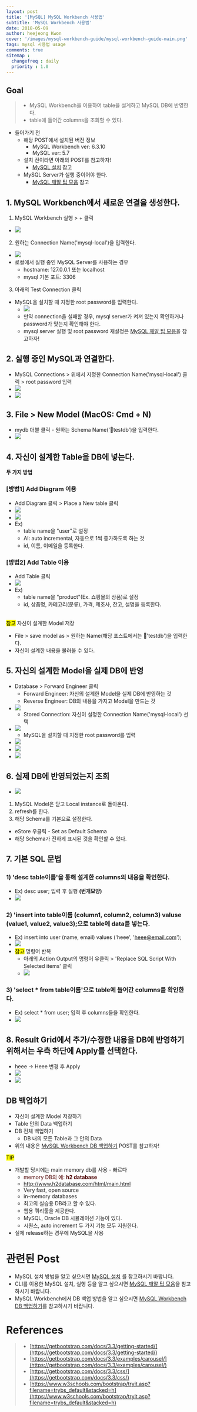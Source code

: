 ```yaml
---
layout: post
title: '[MySQL] MySQL Workbench 사용법'
subtitle: 'MySQL Workbench 사용법'
date: 2018-05-09
author: heejeong Kwon
cover: '/images/mysql-workbench-guide/mysql-workbench-guide-main.png'
tags: mysql 사용법 usage
comments: true
sitemap :
  changefreq : daily
  priority : 1.0
---
```



## Goal
> - MySQL Workbench을 이용하여 table을 설계하고 MySQL DB에 반영한다.
> - table에 들어간 columns을 조회할 수 있다.

* 들어가기 전
  * 해당 POST에서 설치된 버전 정보 
    * MySQL Workbench ver: 6.3.10
    * MySQL ver: 5.7
  * 설치 전이라면 아래의 POST를 참고하자!
    * [MySQL 설치](https://gmlwjd9405.github.io/2018/05/09/mysql-download.html) 참고 
  * MySQL Server가 실행 중이어야 한다.
    * [MySQL 깨알 팁 모음](https://gmlwjd9405.github.io/2018/12/23/mysql-tips.html) 참고 

## 1. MySQL Workbench에서 새로운 연결을 생성한다.
1. MySQL Workbench 실행 > + 클릭 
* ![](/images/mysql-workbench-guide/mac-guide1.png)
2. 원하는 Connection Name('mysql-local')을 입력한다.
* ![](/images/mysql-workbench-guide/mac-guide2.png)
* 로컬에서 실행 중인 MySQL Server를 사용하는 경우
  * hostname: 127.0.0.1 또는 localhost
  * mysql 기본 포트: 3306
3. 아래의 Test Connection 클릭 
* MySQL을 설치할 때 지정한 root password를 입력한다.
  * ![](/images/mysql-workbench-guide/mac-guide3.png)
  * 만약 connection을 실패할 경우, mysql server가 켜져 있는지 확인하거나 password가 맞는지 확인해야 한다.
  * mysql server 실행 및 root password 재설정은 [MySQL 깨알 팁 모음](https://gmlwjd9405.github.io/2018/12/23/mysql-tips.html)을 참고하자!

## 2. 실행 중인 MySQL과 연결한다.
* MySQL Connections > 위에서 지정한 Connection Name('mysql-local') 클릭 > root password 입력
* ![](/images/mysql-workbench-guide/mac-guide4.png)
* ![](/images/mysql-workbench-guide/mac-guide5.png)

## 3. File > New Model (MacOS: Cmd + N)
* mydb 더블 클릭 - 원하는 Schema Name('testdb')을 입력한다.
* ![](/images/mysql-workbench-guide/mac-guide6-0.png)

## 4. 자신이 설계한 Table을 DB에 넣는다.
**두 가지 방법**

### [방법1] Add Diagram 이용
* Add Diagram 클릭 > Place a New table 클릭 
* ![](/images/mysql-workbench-guide/mac-guide7-1-0.png)
* ![](/images/mysql-workbench-guide/mac-guide7-2.png)
* Ex)
  * table name을 "user"로 설정
  * AI: auto incremental, 자동으로 1씩 증가하도록 하는 것
  * id, 이름, 이메일을 등록한다.

### [방법2] Add Table 이용
* Add Table 클릭
* ![](/images/mysql-workbench-guide/mac-guide8.png)
* Ex)
  * table name을 "product"(Ex. 쇼핑몰의 상품)로 설정
  * id, 상품명, 카테고리(분류), 가격, 제조사, 잔고, 설명을 등록한다.

<br><mark>참고</mark> 자신이 설계한 Model 저장 
<!-- * ![](/images/mysql-workbench-guide/mac-guide9-1.png) -->
<!-- * ![](/images/mysql-workbench-guide/mac-guide9-2.png) -->
* File > save model as > 원하는 Name(해당  포스트에서는 'testdb')을 입력한다.
* 자신이 설계한 내용을 불러올 수 있다.

## 5. 자신의 설계한 Model을 실제 DB에 반영 
* Database > Forward Engineer 클릭
  * Forward Engineer: 자신의 설계한 Model을 실제 DB에 반영하는 것
  * Reverse Engineer: DB의 내용을 가지고 Model을 만드는 것 
* ![](/images/mysql-workbench-guide/mac-guide10-1.png)
  * Stored Connection: 자신이 설정한 Connection Name('mysql-local') 선택 
* ![](/images/mysql-workbench-guide/mac-guide10-2.png)
  * MySQL을 설치할 때 지정한 root password를 입력
* ![](/images/mysql-workbench-guide/mac-guide10-3.png)
* ![](/images/mysql-workbench-guide/mac-guide10-4.png)
* ![](/images/mysql-workbench-guide/mac-guide10-5.png)

## 6. 실제 DB에 반영되었는지 조회
* ![](/images/mysql-workbench-guide/mac-guide11.png) 

1. MySQL Model은 닫고 Local instance로 돌아온다.
2. refresh를 한다.
3. 해당 Schema를 기본으로 설정한다.
  * eStore 우클릭 - Set as Default Schema
  * 해당 Schema가 진하게 표시된 것을 확인할 수 있다.

## 7. 기본 SQL 문법
### 1) 'desc table이름'을 통해 설계한 columns의 내용을 확인한다.
* Ex) desc user; 입력 후 실행 **(번개모양)**
* ![](/images/mysql-workbench-guide/mac-guide12-1-0.png) 

### 2) 'insert into table이름 (column1, column2, column3) valuse (value1, value2, value3);으로 table에 data를 넣는다.
* Ex) insert into user (name, email) values ('heee', 'heee@email.com');
* ![](/images/mysql-workbench-guide/mac-guide12-2.png) 
* <mark>참고</mark> 명령어 반복
  * 아래의 Action Output의 명령어 우클릭 > 'Replace SQL Script With Selected items' 클릭
  * ![](/images/mysql-workbench-guide/mac-guide13.png) 

### 3) 'select * from table이름'으로 table에 들어간 columns를 확인한다.
* Ex) select * from user; 입력 후 columns들을 확인한다.
* ![](/images/mysql-workbench-guide/mac-guide12-3.png)


## 8. Result Grid에서 추가/수정한 내용을 DB에 반영하기 위해서는 우측 하단에 Apply를 선택한다.
* heee -> Heee 변경 후 Apply
* ![](/images/mysql-workbench-guide/mac-guide14-1-0.png) 
* ![](/images/mysql-workbench-guide/mac-guide14-2.png)


## DB 백업하기
* 자신이 설계한 Model 저장하기
* Table 안의 Data 백업하기
* DB 전체 백업하기 
  * DB 내의 모든 Table과 그 안의 Data
* 위의 내용은 [MySQL Workbench DB 백업하기](https://gmlwjd9405.github.io/2018/12/28/mysql-workbench-guide-db-backup.html) POST를 참고하자!


<mark>TIP</mark>  
* 개발할 당시에는 main memory db를 사용 - 빠르다
  * <span style="color:#4d0000">memory DB의 예: **h2 database**</span>  
  * http://www.h2database.com/html/main.html
  - Very fast, open source
  - in-memory databases
  - 최고의 실습용 DB라고 할 수 있다.
  - 웹용 쿼리툴을 제공한다.
  - MySQL, Oracle DB 시뮬레이션 기능이 있다.
  - 시퀀스, auto increment 두 가지 기능 모두 지원한다.
* 실제 release하는 경우에 MySQL을 사용



# 관련된 Post
* MySQL 설치 방법을 알고 싶으시면 [MySQL 설치](https://gmlwjd9405.github.io/2018/05/09/mysql-download.html) 를 참고하시기 바랍니다.
* CLI를 이용한 MySQL 설치, 실행 등을 알고 싶으시면 [MySQL 깨알 팁 모음](https://gmlwjd9405.github.io/2018/12/23/mysql-tips.html)을 참고하시기 바랍니다.
* MySQL Workbench에서 DB 백업 방법을 알고 싶으시면 [MySQL Workbench DB 백업하기](https://gmlwjd9405.github.io/2018/12/28/mysql-workbench-guide-db-backup.html)를 참고하시기 바랍니다.


# References
> - [https://getbootstrap.com/docs/3.3/getting-started/](https://getbootstrap.com/docs/3.3/getting-started/)
> - [https://getbootstrap.com/docs/3.3/examples/carousel/](https://getbootstrap.com/docs/3.3/examples/carousel/)
> - [https://getbootstrap.com/docs/3.3/css/](https://getbootstrap.com/docs/3.3/css/)
> - [https://www.w3schools.com/bootstrap/tryit.asp?filename=trybs_default&stacked=h](https://www.w3schools.com/bootstrap/tryit.asp?filename=trybs_default&stacked=h)
